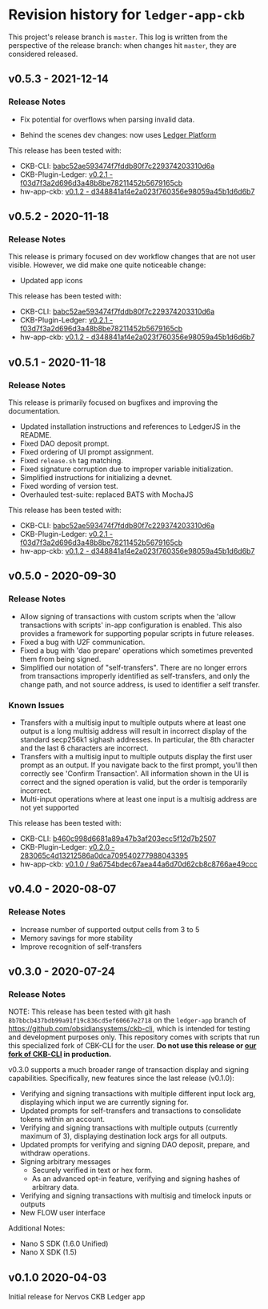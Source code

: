 # Revision history for `ledger-app-ckb`

This project's release branch is `master`.
This log is written from the perspective of the release branch: when changes hit `master`, they are considered released.

## v0.5.3 - 2021-12-14

### Release Notes

- Fix potential for overflows when parsing invalid data.

- Behind the scenes dev changes: now uses [Ledger Platform](https://github.com/obsidiansystems/ledger-platform)

This release has been tested with:
- CKB-CLI: [babc52ae593474f7fddb80f7c229374203310d6a](https://github.com/nervosnetwork/ckb-cli/tree/ledger-support)
- CKB-Plugin-Ledger: [v0.2.1 - f03d7f3a2d696d3a48b8be78211452b5679165cb](https://github.com/obsidiansystems/ckb-plugin-ledger/releases/tag/v0.2.1)
- hw-app-ckb: [v0.1.2 - d348841af4e2a023f760356e98059a45b1d6d6b7](https://github.com/obsidiansystems/hw-app-ckb/releases/tag/v0.1.2)

## v0.5.2 - 2020-11-18

### Release Notes

This release is primary focused on dev workflow changes that are not user visible.
However, we did make one quite noticeable change:

- Updated app icons

This release has been tested with:
- CKB-CLI: [babc52ae593474f7fddb80f7c229374203310d6a](https://github.com/nervosnetwork/ckb-cli/tree/ledger-support)
- CKB-Plugin-Ledger: [v0.2.1 - f03d7f3a2d696d3a48b8be78211452b5679165cb](https://github.com/obsidiansystems/ckb-plugin-ledger/releases/tag/v0.2.1)
- hw-app-ckb: [v0.1.2 - d348841af4e2a023f760356e98059a45b1d6d6b7](https://github.com/obsidiansystems/hw-app-ckb/releases/tag/v0.1.2)

## v0.5.1 - 2020-11-18

### Release Notes

This release is primarily focused on bugfixes and improving the documentation.

- Updated installation instructions and references to LedgerJS in the README.
- Fixed DAO deposit prompt.
- Fixed ordering of UI prompt assignment.
- Fixed `release.sh` tag matching.
- Fixed signature corruption due to improper variable initialization.
- Simplified instructions for initializing a devnet.
- Fixed wording of version test.
- Overhauled test-suite: replaced BATS with MochaJS

This release has been tested with:
- CKB-CLI: [babc52ae593474f7fddb80f7c229374203310d6a](https://github.com/nervosnetwork/ckb-cli/tree/ledger-support)
- CKB-Plugin-Ledger: [v0.2.1 - f03d7f3a2d696d3a48b8be78211452b5679165cb](https://github.com/obsidiansystems/ckb-plugin-ledger/releases/tag/v0.2.1)
- hw-app-ckb: [v0.1.2 - d348841af4e2a023f760356e98059a45b1d6d6b7](https://github.com/obsidiansystems/hw-app-ckb/releases/tag/v0.1.2)

## v0.5.0 - 2020-09-30

### Release Notes
- Allow signing of transactions with custom scripts when the 'allow transactions with scripts' in-app configuration is enabled.
  This also provides a framework for supporting popular scripts in future releases.
- Fixed a bug with U2F communication.
- Fixed a bug with 'dao prepare' operations which sometimes prevented them from being signed.
- Simplified our notation of "self-transfers". There are no longer errors from transactions improperly identified as self-transfers, and only the change path, and not source address, is used to identifier a self transfer.

### Known Issues
- Transfers with a multisig input to multiple outputs where at least one output is a long multisig address will result in incorrect display of the standard secp256k1 sighash addresses. In particular, the 8th character and the last 6 characters are incorrect.
- Transfers with a multisig input to multiple outputs display the first user prompt as an output. If you navigate back to the first prompt, you'll then correctly see 'Confirm Transaction'. All information shown in the UI is correct and the signed operation is valid, but the order is temporarily incorrect.
- Multi-input operations where at least one input is a multisig address are not yet supported

This release has been tested with:
- CKB-CLI: [b460c998d6681a89a47b3af203ecc5f12d7b2507](https://github.com/obsidiansystems/ckb-cli/commit/b460c998d6681a89a47b3af203ecc5f12d7b2507)
- CKB-Plugin-Ledger: [v0.2.0 - 283065c4d13212586a0dca709540277988043395](https://github.com/obsidiansystems/ckb-plugin-ledger/commit/283065c4d13212586a0dca709540277988043395)
- hw-app-ckb: [v0.1.0 / 9a6754bdec67aea44a6d70d62cb8c8766ae49ccc](https://github.com/obsidiansystems/hw-app-ckb/commit/9a6754bdec67aea44a6d70d62cb8c8766ae49ccc)

## v0.4.0 - 2020-08-07

### Release Notes
- Increase number of supported output cells from 3 to 5
- Memory savings for more stability
- Improve recognition of self-transfers

## v0.3.0 - 2020-07-24

### Release Notes

NOTE: This release has been tested with git hash `8b7bbcb437bdb99a91f19c836cd5ef60667e2718` on the `ledger-app` branch of https://github.com/obsidiansystems/ckb-cli, which is intended for testing and development purposes only. This repository comes with scripts that run this specialized fork of CBK-CLI for the user. **Do not use this release or [our fork of CKB-CLI](https://github.com/obsidiansystems/ckb-cli) in production.**

v0.3.0 supports a much broader range of transaction display and signing capabilities. Specifically, new features since the last release (v0.1.0):
* Verifying and signing transactions with multiple different input lock arg, displaying which input we are currently signing for.
* Updated prompts for self-transfers and transactions to consolidate tokens within an account.
* Verifying and signing transactions with multiple outputs (currently maximum of 3), displaying destination lock args for all outputs.
* Updated prompts for verifying and signing DAO deposit, prepare, and withdraw operations.
* Signing arbitrary messages
  * Securely verified in text or hex form.
  * As an advanced opt-in feature, verifying and signing hashes of arbitrary data.
* Verifying and signing transactions with multisig and timelock inputs or outputs
* New FLOW user interface

Additional Notes:
* Nano S SDK (1.6.0 Unified)
* Nano X SDK (1.5)

## v0.1.0 2020-04-03

Initial release for Nervos CKB Ledger app
